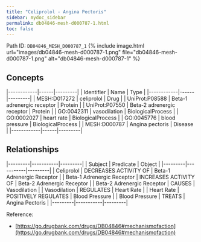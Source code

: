 ```yaml
---
title: "Celiprolol - Angina Pectoris"
sidebar: mydoc_sidebar
permalink: db04846-mesh-d000787-1.html
toc: false 
---
```



Path ID: `DB04846_MESH_D000787_1`
{% include image.html url="images/db04846-mesh-d000787-1.png" file="db04846-mesh-d000787-1.png" alt="db04846-mesh-d000787-1" %}

## Concepts

|------------|------|---------|
| Identifier | Name | Type    |
|------------|------|---------|
| MESH:D017272 | celiprolol | Drug |
| UniProt:P08588 | Beta-1 adrenergic receptor | Protein |
| UniProt:P07550 | Beta-2 adrenergic receptor | Protein |
| GO:0042311 | vasodilation | BiologicalProcess |
| GO:0002027 | heart rate | BiologicalProcess |
| GO:0045776 | blood pressure | BiologicalProcess |
| MESH:D000787 | Angina pectoris | Disease |
|------------|------|---------|

## Relationships

|---------|-----------|---------|
| Subject | Predicate | Object  |
|---------|-----------|---------|
| Celiprolol | DECREASES ACTIVITY OF | Beta-1 Adrenergic Receptor |
| Beta-1 Adrenergic Receptor | INCREASES ACTIVITY OF | Beta-2 Adrenergic Receptor |
| Beta-2 Adrenergic Receptor | CAUSES | Vasodilation |
| Vasodilation | REGULATES | Heart Rate |
| Heart Rate | POSITIVELY REGULATES | Blood Pressure |
| Blood Pressure | TREATS | Angina Pectoris |
|---------|-----------|---------|

Reference: 
  - [https://go.drugbank.com/drugs/DB04846#mechanismofaction](https://go.drugbank.com/drugs/DB04846#mechanismofaction)
